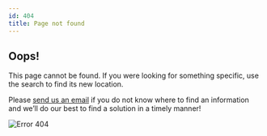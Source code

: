 ```yaml
---
id: 404
title: Page not found
---
```


## Oops!

This page cannot be found.
If you were looking for something specific, use the search to find its new location.

Please [send us an email](mailto:contact@front-commerce.com) if you do not know where to find an information and we’ll do our best to find a solution in a timely manner!

![Error 404](/images/undraw_404.svg)